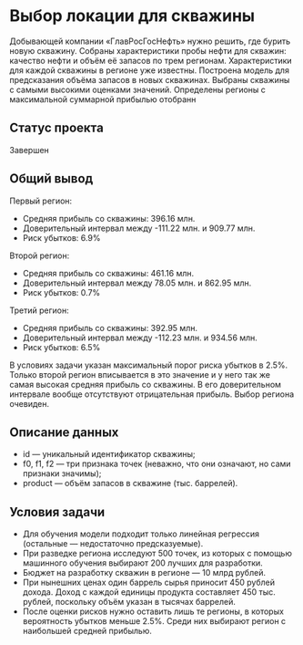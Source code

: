 # Выбор локации для скважины
Добывающей компании «ГлавРосГосНефть» нужно решить, где бурить новую скважину.
Собраны характеристики пробы нефти для скважин: качество нефти и объём её запасов по трем регионам. Характеристики для каждой скважины в регионе уже известны. 
Построена модель для предсказания объёма запасов в новых скважинах.
Выбраны скважины с самыми высокими оценками значений.
Определены регионы с максимальной суммарной прибылью отобранн

## Статус проекта
Завершен

## Общий вывод
Первый регион:
- Средняя прибыль со скважины: 396.16 млн.
- Доверительный интервал между -111.22 млн. и 909.77 млн.
- Риск убытков: 6.9%

Второй регион:
- Средняя прибыль со скважины: 461.16 млн.
- Доверительный интервал между 78.05 млн. и 862.95 млн.
- Риск убытков: 0.7%

Третий регион:
- Средняя прибыль со скважины: 392.95 млн.
- Доверительный интервал между -112.23 млн. и 934.56 млн.
- Риск убытков: 6.5%
 
 В условиях задачи указан максимальный порог риска убытков в 2.5%. Только второй регион вписывается в это значение и у него так же самая высокая средняя прибыль со скважины. В его доверительном интервале вообще отсутствуют отрицательная прибыль. Выбор региона очевиден.

## Описание данных


- id — уникальный идентификатор скважины;
- f0, f1, f2 — три признака точек (неважно, что они означают, но сами признаки значимы);
- product — объём запасов в скважине (тыс. баррелей).  


## Условия задачи
- Для обучения модели подходит только линейная регрессия (остальные — недостаточно предсказуемые).
- При разведке региона исследуют 500 точек, из которых с помощью машинного обучения выбирают 200 лучших для разработки.
- Бюджет на разработку скважин в регионе — 10 млрд рублей.
- При нынешних ценах один баррель сырья приносит 450 рублей дохода. Доход с каждой единицы продукта составляет 450 тыс. рублей, поскольку объём указан в тысячах баррелей.
- После оценки рисков нужно оставить лишь те регионы, в которых вероятность убытков меньше 2.5%. Среди них выбирают регион с наибольшей средней прибылью.
